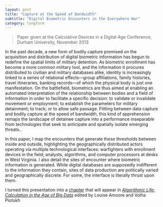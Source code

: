 ```yaml
---
layout: post
title: "Capture at the Speed of Bandwidth"
subtitle: "Digital Biometric Encounters in the Everywhere War"
category: longform
---
```


> Paper given at the Calculative Devices in a Digital Age Conference, Durham University, November 2013

In the past decade, a new form of bodily capture premised on the acquisition and distribution of digital biometric information has begun to redefine the spatial limits of military detention. As biometric enrollment has become a more common military tool, and the information it procures distributed to civilian and military databases alike, identity is increasingly linked to a series of relational effects—group affiliations, family histories, travel itineraries, banking records—of which the physical body is just one manifestation. On the battlefield, biometrics are thus aimed at enabling an automated interpretation of the relationship between bodies and a field of information in order to facilitate a specific decision: to validate or invalidate movement or employment; to establish the parameters for military detainment; to track; or to allow safe passage. Flitting between data capture and bodily capture at the speed of bandwidth, this kind of apprehension remaps the landscape of detainee capture into a performance inseparable from technologies that seek to anticipate and spatially isolate emerging threats..

In this paper, I map the encounters that generate these thresholds between inside and outside, highlighting the geographically distributed actors operating via multiple technological interfaces: warfighters with enrollment devices in the field; analysts, algorithms, and computer processors at desks in West Virginia. I also detail the sites of encounter where biometric information is generated. While digital databases are supposedly indifferent to the information they contain, sites of data production are politically varied and geographically discrete. For some, the interface is literally thrust upon them.

I turned this presentation into a [chapter](https://www.academia.edu/9029318/Capturing_Humanitarian_War_The_Collusion_Of_Violence_And_Care_In_US-Managed_Military_Detention) that will appear in [*Algorithmic Life: Calculation in the Age of Big Data*](http://www.routledge.com/books/details/9781138852846/) edited by Louise Amoore and Volha Piotukh
